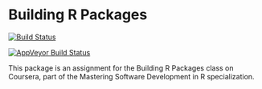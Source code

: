 # Building R Packages

[![Build Status](https://travis-ci.org/mmoramarco/buildingrpackage.svg?branch=master)](https://travis-ci.org/mmoramarco/buildingrpackage)

[![AppVeyor Build Status](https://ci.appveyor.com/api/projects/status/github/mmoramarco/buildingrpackage?branch=master&svg=true)](https://ci.appveyor.com/project/mmoramarco/buildingrpackage)

This package is an assignment for the Building R Packages class on Coursera, part of the Mastering Software Development in R specialization.
